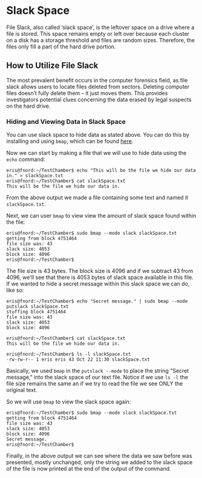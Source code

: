 # Slack Space

File Slack, also called ‘slack space’, is the leftover space on a drive  where a file is stored. This space remains empty or left over because  each cluster on a disk has a storage threshold and files are random  sizes. Therefore, the files only fill a part of the hard drive portion. 

## How to Utilize File Slack

 The most prevalent benefit occurs in the computer forensics field, as file slack allows users to locate files deleted from sectors. Deleting computer files doesn’t fully delete them – it just moves them. This provides investigators potential clues concerning the data erased by legal suspects on the hard drive.

### Hiding and Viewing Data in Slack Space

You can use slack space to hide data as stated above. You can do this by installing and using `bmap`, which can be found [here](https://github.com/CameronLonsdale/bmap).

Now we can start by making a file that we will use to hide data using the `echo` command:

```
eris@fnord:~/TestChamber$ echo "This will be the file we hide our data in." > slackSpace.txt
eris@fnord:~/TestChamber$ cat slackSpace.txt 
This will be the file we hide our data in.
```

From the above output we made a file containing some text and named it `slackSpace.txt`. 

Next, we can user `bmap` to view view the amount of slack space found within the file:

```
eris@fnord:~/TestChamber$ sudo bmap --mode slack slackSpace.txt
getting from block 4751464
file size was: 43
slack size: 4053
block size: 4096
eris@fnord:~/TestChamber$ 
```

The file size is 43 bytes. The block size is 4096 and if we subtract 43 from 4096, we'll see that there is 4053 bytes of slack space available in this file. If we wanted to hide a secret message within this slack space we can do, like so:

```
eris@fnord:~/TestChamber$ echo "Secret message." | sudo bmap --mode putslack slackSpace.txt
stuffing block 4751464
file size was: 43
slack size: 4053
block size: 4096

eris@fnord:~/TestChamber$ cat slackSpace.txt 
This will be the file we hide our data in.

eris@fnord:~/TestChamber$ ls -l slackSpace.txt 
-rw-rw-r-- 1 eris eris 43 Oct 22 11:30 slackSpace.txt
```

Basically, we used `bmap` in the `putslack --mode` to place the string "Secret message," into the slack space of our text file. Notice if we use `ls -l` the file size remains the same an if we try to read the file we see ONLY the original text.

So we will use `bmap` to view the slack space again:

```
eris@fnord:~/TestChamber$ sudo bmap --mode slack slackSpace.txt
getting from block 4751464
file size was: 43
slack size: 4053
block size: 4096
Secret message.
eris@fnord:~/TestChamber$
```

Finally, in the above output we can see where the data we saw before was presented, mostly unchanged, only the string we added to the slack space of the file is now printed at the end of the output of the command.
